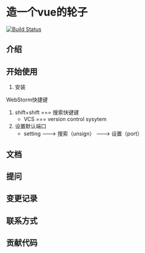 # 造一个vue的轮子

[![Build Status](https://travis-ci.org/silvia-YQY/VUE-gulu-Demo.svg?branch=master)](https://travis-ci.org/silvia-YQY/VUE-gulu-Demo)

## 介绍

## 开始使用

1. 安装

WebStorm快捷键

1. shift+shift === 搜索快键键
    * VCS === version control sysytem
2. 设置默认端口
    * setting --->  搜索（unsign） ---> 设置（port）


## 文档

## 提问

## 变更记录

## 联系方式

## 贡献代码

